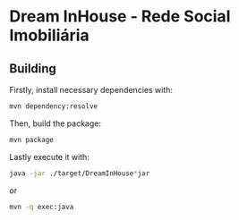 # Dream InHouse - Rede Social Imobiliária
## Building
Firstly, install necessary dependencies with:
```bash
mvn dependency:resolve
```

Then, build the package:
```bash
mvn package
```

Lastly execute it with:
```bash
java -jar ./target/DreamInHouse*jar
```

or
```bash
mvn -q exec:java
```

